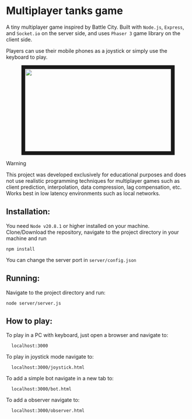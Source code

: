 
# Multiplayer tanks game
A tiny multiplayer game inspired by Battle City. Built with `Node.js`, `Express`, and `Socket.io` on the server side, and uses `Phaser 3` game library on the client side.

Players can use their mobile phones as a joystick or simply use the keyboard to play.

<p align="center">
<img src="https://github.com/joragasudev/files/blob/main/multiplayer-tanks-game/demo%20400x225.gif?raw=true" width="400" height="225" border="10"/>
</p>


>[!WARNING]
>This project was developed exclusively for educational purposes and does not use realistic programming techniques for multiplayer games such as client prediction, interpolation, data compression, lag compensation, etc. Works best in low latency environments such as local networks.

<h2>Installation:</h2>

You need `Node v20.8.1` or higher installed on your machine.
Clone/Download the repository, navigate to the project directory in your machine and run

```
npm install
```

You can change the server port in `server/config.json`


<h2>Running:</h2>
Navigate to the project directory and run:

```
node server/server.js
```

<h2>How to play:</h2>

To play in a PC with keyboard, just open a browser and navigate to:
```
  localhost:3000
```

To play in joystick mode navigate to:
```
  localhost:3000/joystick.html
```

To add a simple bot navigate in a new tab to:
```
  localhost:3000/bot.html
```

To add a observer navigate to:
```
  localhost:3000/observer.html
```
